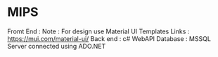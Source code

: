 # MIPS
Fromt End : 
Note : For design use Material UI Templates 
Links : https://mui.com/material-ui/
Back end : c# WebAPI
Database : MSSQL Server connected using ADO.NET


